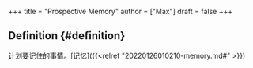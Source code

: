 +++
title = "Prospective Memory"
author = ["Max"]
draft = false
+++

## Definition {#definition}

计划要记住的事情。[记忆]({{<relref "20220126010210-memory.md#" >}})